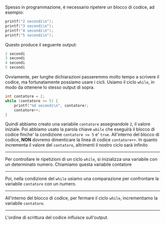 Spesso in programmazione, è necessario ripetere un blocco di codice, ad esempio:
```c
printf("2 secondi\n");
printf("3 secondi\n");
printf("4 secondi\n");
printf("5 secondi\n");
```
Questo produce il seguente output:
```c
2 secondi
3 secondi
4 secondi
5 secondi
```
Ovviamente, per lunghe dichiarazioni passeremmo molto tempo a scrivere il codice, ma fortunatamente possiamo usare i cicli.
Usiamo il ciclo `while`, in modo da ottenene lo stesso output di sopra.
```c
int contatore = 2;
while (contatore <= 5) {
    printf("%d secondi\n", contatore);
    contatore++;
}
```
Quindi abbiamo creato una variabile `contatore` assegnandole `2`, il valore iniziale.
Poi abbiamo usato la parola chiave `while` che eseguirà il blocco di codice finche' la condizione `contatore <= 5` e' `true`.
All'interno del blocco di codice, **NON** dovremo dimenticare la linea di codice `contatore++`.
In quanto incrementa il valore del `contatore`, altrimenti il nostro ciclo sarà infinito

---

Per controllare le ripetizioni di un ciclo `while`, si inizializza una variabile con un determinato numero.
Chiamiamo questa variabile contatore

---

Poi, nella condizione del `while` usiamo una comparazione per confrontare la variabile `contatore` con un numero.

---

All'interno del blocco di codice, per fermare il ciclo `while`, incrementiamo la variabile `contatore`.

---

L'ordine di scrittura del codice influisce sull'output.
